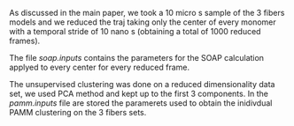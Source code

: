 As discussed in the main paper, we took a 10 micro s sample of the 3 fibers models and we reduced the traj taking only the center of every monomer with a temporal stride of 10 nano s (obtaining a total of 1000 reduced frames).

The file *soap.inputs* contains the parameters for the SOAP calculation applyed to every center for every reduced frame.

The unsupervised clustering was done on a reduced dimensionality data set, we used PCA method and kept up to the first 3 components.
In the *pamm.inputs* file are stored the paramerets used to obtain the inidivdual PAMM clustering on the 3 fibers sets.
